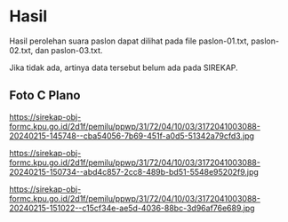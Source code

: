 # Hasil

Hasil perolehan suara paslon dapat dilihat pada file paslon-01.txt, paslon-02.txt, dan paslon-03.txt.

Jika tidak ada, artinya data tersebut belum ada pada SIREKAP.

## Foto C Plano

https://sirekap-obj-formc.kpu.go.id/2d1f/pemilu/ppwp/31/72/04/10/03/3172041003088-20240215-145748--cba54056-7b69-451f-a0d5-51342a79cfd3.jpg

https://sirekap-obj-formc.kpu.go.id/2d1f/pemilu/ppwp/31/72/04/10/03/3172041003088-20240215-150734--abd4c857-2cc8-489b-bd51-5548e95202f9.jpg

https://sirekap-obj-formc.kpu.go.id/2d1f/pemilu/ppwp/31/72/04/10/03/3172041003088-20240215-151022--c15cf34e-ae5d-4036-88bc-3d96af76e689.jpg
